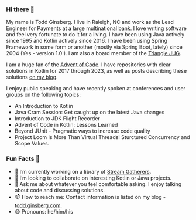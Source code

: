 ### Hi there 👋

My name is Todd Ginsberg. I live in Raleigh, NC and work as the Lead Engineer for Payments at a large multinational bank. I love writing software and feel very fortunate to do it for a living. I have been using Java actively since 1995 and Kotlin actively since 2016. I have been using Spring Framework in some form or another (mostly via Spring Boot, lately) since 2004 (Yes - version 1.0!). I am also a board member of the [Triangle JUG](https://www.meetup.com/Triangle-Java-Users-Group/).

I am a huge fan of the [Advent of Code](https://adventofcode.com). I have repositories with clear solutions in Kotlin for 2017 through 2023, as well as posts describing these solutions [on my blog](https://todd.ginsberg.com).

I enjoy public speaking and have recently spoken at conferences and user groups on the following topics:

- An Introduction to Kotlin
- Java Cram Session: Get caught up on the latest Java changes
- Introduction to JDK Flight Recorder
- Advent of Code in Kotlin: Lessons Learned
- Beyond JUnit - Pragmatic ways to increase code quality
- Project Loom Is More Than Virtual Threads! Sturctured Concurrency and Scope Values.


### Fun Facts :fox_face:

- 🌱 I’m currently working on a library of [Stream Gatherers](https://github.com/tginsberg/gatherers4j).
- 👯 I’m looking to collaborate on interesting Kotlin or Java projects.
- 💬 Ask me about whatever you feel comfortable asking. I enjoy talking about code and discussing solutions.
- 📫 How to reach me: Contact information is listed on my blog - [todd.ginsberg.com](https://todd.ginsberg.com).
- 😄 Pronouns: he/him/his
